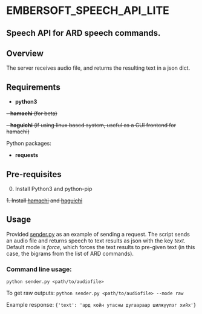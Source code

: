 # EMBERSOFT_SPEECH_API_LITE
## Speech API for ARD speech commands.

## Overview

The server receives audio file, and returns the resulting text in a json dict.

## Requirements

- **python3**

~~- **hamachi** (for beta)~~

~~- **haguichi** (if using linux based system, useful as a GUI frontend for hamachi)~~

Python packages:

- **requests**

## Pre-requisites

0. Install Python3 and python-pip

~~1. Install [hamachi](https://vpn.net/) and [haguichi](https://haguichi.net/)~~

## Usage

Provided [sender.py](https://github.com/emberKHan/embersoft_speech_api/blob/main/sender.py) as an example of sending a request. The script sends an audio file and returns speech to text results as json with the key *text*. Default mode is *force*, which forces the text results to pre-given text (in this case, the bigrams from the list of ARD commands). 

### Command line usage:

`python sender.py <path/to/audiofile>`

To get raw outputs:
`python sender.py <path/to/audiofile> --mode raw`

Example response:
    `{'text': 'ард койн утасны дугаараар шилжүүлэг хийх'}`
